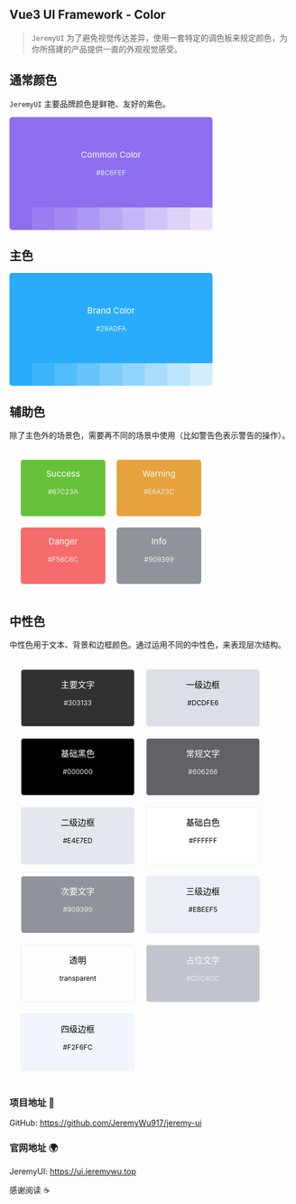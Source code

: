 ## Vue3 UI  Framework - Color

> `JeremyUI` 为了避免视觉传达差异，使用一套特定的调色板来规定颜色，为你所搭建的产品提供一直的外观视觉感受。

## 通常颜色

`JeremyUI` 主要品牌颜色是鲜艳、友好的紫色。

<div style="height: 200px; width:360px;">
  <div
    style="height: 160px; width:360px; border-radius: 5px 5px 0 0; background-color: #8c6fef; vertical-align: middle; display: table-cell; text-align: center; vertical-align: middle;">
    <p style="font-size:15px; color: white;">Common Color</p>
    <p style="font-size:12px; color: #eee;">#8C6FEF</p>
  </div>
  <div style="display: flex; height: 40px; width:360px; border-radius: 0 0 5px 5px;">
    <div
      style="height: 40px; width:40px; background-color: rgba(140, 111, 239, 1); float:left; border-radius: 0 0 0 5px;">
    </div>
    <div style="height: 40px; width:40px; background-color: rgba(140, 111, 239, 0.9); float:left;"></div>
    <div style="height: 40px; width:40px; background-color: rgba(140, 111, 239, 0.8); float:left;"></div>
    <div style="height: 40px; width:40px; background-color: rgba(140, 111, 239, 0.7); float:left;"></div>
    <div style="height: 40px; width:40px; background-color: rgba(140, 111, 239, 0.6); float:left;"></div>
    <div style="height: 40px; width:40px; background-color: rgba(140, 111, 239, 0.5); float:left;"></div>
    <div style="height: 40px; width:40px; background-color: rgba(140, 111, 239, 0.4); float:left;"></div>
    <div style="height: 40px; width:40px; background-color: rgba(140, 111, 239, 0.3); float:left;"></div>
    <div
      style="height: 40px; width:40px; background-color: rgba(140, 111, 239, 0.2); float:left; border-radius: 0 0 5px 0;">
    </div>
  </div>
</div>



## 主色

<div style="height: 200px; width:360px;">
  <div
    style="height: 160px; width:360px; border-radius: 5px 5px 0 0; background-color: #29adfa; vertical-align: middle; display: table-cell; text-align: center; vertical-align: middle;">
    <p style="font-size:15px; color: white;">Brand Color</p>
    <p style="font-size:12px; color: #eee;">#29ADFA</p>
  </div>
  <div style="display: flex; height: 40px; width:360px; border-radius: 0 0 5px 5px;">
    <div
      style="height: 40px; width:40px; background-color: rgba(41, 173, 250, 1); float:left; border-radius: 0 0 0 5px;">
    </div>
    <div style="height: 40px; width:40px; background-color: rgba(41, 173, 250, 0.9); float:left;"></div>
    <div style="height: 40px; width:40px; background-color: rgba(41, 173, 250, 0.8); float:left;"></div>
    <div style="height: 40px; width:40px; background-color: rgba(41, 173, 250, 0.7); float:left;"></div>
    <div style="height: 40px; width:40px; background-color: rgba(41, 173, 250, 0.6); float:left;"></div>
    <div style="height: 40px; width:40px; background-color: rgba(41, 173, 250, 0.5); float:left;"></div>
    <div style="height: 40px; width:40px; background-color: rgba(41, 173, 250, 0.4); float:left;"></div>
    <div style="height: 40px; width:40px; background-color: rgba(41, 173, 250, 0.3); float:left;"></div>
    <div
      style="height: 40px; width:40px; background-color: rgba(41, 173, 250, 0.2); float:left; border-radius: 0 0 5px 0;">
    </div>
  </div>
</div>



## 辅助色

除了主色外的场景色，需要再不同的场景中使用（比如警告色表示警告的操作）。

<div style="height: 150px; width: 660px; padding: 10px; display: flex; vertical-align: middle; display: table-cell; text-align: center; vertical-align: middle;">
  <div
    style="height: 100px; width:150px; border-radius: 5px; background-color: #67c23a; vertical-align: middle; float:left; margin: 10px; text-align: center; vertical-align: middle;">
    <p style="font-size:15px; color: white;">Success</p>
    <p style="font-size:12px; color: #eee;">#67C23A</p>
  </div>
  <div
    style="height: 100px; width:150px; border-radius: 5px; background-color: #e6a23c; vertical-align: middle; float:left; margin: 10px; text-align: center; vertical-align: middle;">
    <p style="font-size:15px; color: white;">Warning</p>
    <p style="font-size:12px; color: #eee;">#E6A23C</p>
  </div>
  <div
    style="height: 100px; width:150px; border-radius: 5px; background-color: #F56C6C; vertical-align: middle; float:left; margin: 10px; text-align: center; vertical-align: middle;">
    <p style="font-size:15px; color: white;">Danger</p>
    <p style="font-size:12px; color: #eee;">#F56C6C</p>
  </div>
  <div
    style="height: 100px; width:150px; border-radius: 5px; background-color: #909399; vertical-align: middle; float:left; margin: 10px; text-align: center; vertical-align: middle;">
    <p style="font-size:15px; color: white;">Info</p>
    <p style="font-size:12px; color: #eee;">#909399</p>
  </div>
</div>




## 中性色

中性色用于文本、背景和边框颜色。通过运用不同的中性色，来表现层次结构。

<div
  style="height: 150px; width: 800px; padding: 10px; display: flex; padding: 10px; vertical-align: middle; display: table-cell; text-align: center; vertical-align: middle;">
  <div style="height: 100px; width:200px; background-color: #303133; float:left; margin: 10px; border:1px solid #eee; border-radius: 5px;">
    <p style="font-size:15px; color: white;">主要文字</p>
    <p style="font-size:12px; color: #eee;">#303133</p>
  </div>
  <div style="height: 100px; width:200px; background-color: #DCDFE6; float:left; margin: 10px; border:1px solid #eee; border-radius: 5px;">
    <p style="font-size:15px; color: black;">一级边框</p>
    <p style="font-size:12px; color: black;">#DCDFE6</p>
  </div>
  <div style="height: 100px; width:200px; background-color: #000000; float:left; margin: 10px; border:1px solid #eee; border-radius: 5px;">
    <p style="font-size:15px; color: white;">基础黑色</p>
    <p style="font-size:12px; color: #eee;">#000000</p>
  </div>
  <div style="height: 100px; width:200px; background-color: #606266; float:left; margin: 10px; border:1px solid #eee; border-radius: 5px;">
    <p style="font-size:15px; color: white;">常规文字</p>
    <p style="font-size:12px; color: #eee;">#606266</p>
  </div>
  <div style="height: 100px; width:200px; background-color: #E4E7ED; float:left; margin: 10px; border:1px solid #eee; border-radius: 5px;">
    <p style="font-size:15px; color: black;">二级边框</p>
    <p style="font-size:12px; color: black;">#E4E7ED</p>
  </div>
  <div style="height: 100px; width:200px; background-color: #FFFFFF; float:left; margin: 10px; border:1px solid #eee; border-radius: 5px;">
    <p style="font-size:15px; color: black;">基础白色</p>
    <p style="font-size:12px; color: black;">#FFFFFF</p>
  </div>
  <div style="height: 100px; width:200px; background-color: #909399; float:left; margin: 10px; border:1px solid #eee; border-radius: 5px;">
    <p style="font-size:15px; color: white;">次要文字</p>
    <p style="font-size:12px; color: #eee;">#909399</p>
  </div>
  <div style="height: 100px; width:200px; background-color: #EBEEF5; float:left; margin: 10px; border:1px solid #eee; border-radius: 5px;">
    <p style="font-size:15px; color: black;">三级边框</p>
    <p style="font-size:12px; color: black;">#EBEEF5</p>
  </div>
  <div style="height: 100px; width:200px; background-color: transparent; float:left; margin: 10px; border:1px solid #eee; border-radius: 5px;">
    <p style="font-size:15px; color: black;">透明</p>
    <p style="font-size:12px; color: black;">transparent</p>
  </div>
  <div style="height: 100px; width:200px; background-color: #C0C4CC; float:left; margin: 10px; border:1px solid #eee; border-radius: 5px;">
    <p style="font-size:15px; color: white;">占位文字</p>
    <p style="font-size:12px; color: #eee;">#C0C4CC</p>
  </div>
  <div style="height: 100px; width:200px; background-color: #F2F6FC; float:left; margin: 10px; border:1px solid #eee; border-radius: 5px;">
    <p style="font-size:15px; color: black;">四级边框</p>
    <p style="font-size:12px; color: black;">#F2F6FC</p>
  </div>
</div>

### 项目地址 :gift:

GitHub: https://github.com/JeremyWu917/jeremy-ui

### 官网地址 :earth_africa:

JeremyUI: https://ui.jeremywu.top



感谢阅读 :coffee: